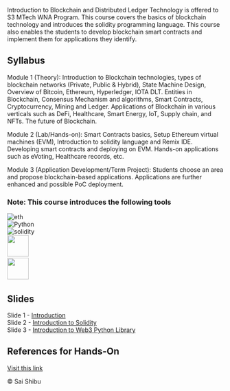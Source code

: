 Introduction to Blockchain and Distributed Ledger Technology is offered to S3 MTech WNA Program. This course covers the basics of blockchain technology and introduces the solidity programming language. This course also enables the students to develop blockchain smart contracts and implement them for applications they identify.

## Syllabus

Module 1 (Theory): Introduction to Blockchain technologies, types of blockchain networks (Private, Public & Hybrid), State Machine Design, Overview of Bitcoin, Ethereum, Hyperledger, IOTA DLT. Entities in Blockchain, Consensus Mechanism and algorithms, Smart Contracts, Cryptocurrency, Mining and Ledger. Applications of Blockchain in various verticals such as DeFi, Healthcare, Smart Energy, IoT, Supply chain, and NFTs. The future of Blockchain.
 
Module 2 (Lab/Hands-on): Smart Contracts basics, Setup Ethereum virtual machines (EVM), Introduction to solidity language and Remix IDE. Developing smart contracts and deploying on EVM. Hands-on applications such as eVoting, Healthcare records, etc.

Module 3 (Application Development/Term Project): Students choose an area and propose blockchain-based applications. Applications are further enhanced and possible PoC deployment. 

### Note: This course introduces the following tools <br />

![eth](https://img.shields.io/badge/Ethereum-3C3C3D?style=for-the-badge&logo=Ethereum&logoColor=white)&nbsp; <br />
![Python](https://img.shields.io/badge/Python-FFD43B?style=for-the-badge&logo=python&logoColor=blue)&nbsp; <br />
![solidity](https://img.shields.io/badge/Solidity-e6e6e6?style=for-the-badge&logo=solidity&logoColor=black)&nbsp; <br />
<img src="https://trufflesuite.com/img/truffle-logo.svg" width="50">&nbsp;  <br />
<img src="https://trufflesuite.com/img/ganache-logo-dark.svg" width="50">&nbsp; <br />


## Slides
Slide 1 - [Introduction](https://docs.google.com/presentation/d/1NxnD_vIDmQmAD2f1pCnmJacrrvp4B9wCeRoA74F-_E8/edit?usp=sharing)&nbsp; </br>
Slide 2 - [Introduction to Solidity](https://docs.google.com/presentation/d/1Suk3AM1lGCCZhrzDKJVJYYz_J-Zcpwrt0AFM2u1fVvY/edit?usp=sharing)&nbsp; </br>
Slide 3 - [Introduction to Web3 Python Library](https://docs.google.com/presentation/d/1REA-vRzJ0pu-FPHVAtypX993zgQTemeTch3GDmM8dYE/edit?usp=sharing)&nbsp; </br>

## References for Hands-On
[Visit this link](https://github.com/saishibu/Blockchain-Course-for-Amrita-21WN727/tree/main/Hands-on) 


© Sai Shibu
